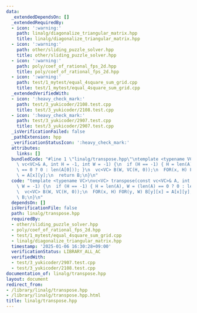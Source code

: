 ```yaml
---
data:
  _extendedDependsOn: []
  _extendedRequiredBy:
  - icon: ':warning:'
    path: linalg/diagonalize_triangular_matrix.hpp
    title: linalg/diagonalize_triangular_matrix.hpp
  - icon: ':warning:'
    path: other/sliding_puzzle_solver.hpp
    title: other/sliding_puzzle_solver.hpp
  - icon: ':warning:'
    path: poly/coef_of_rational_fps_2d.hpp
    title: poly/coef_of_rational_fps_2d.hpp
  - icon: ':warning:'
    path: test/1_mytest/equal_4square_sum_grid.cpp
    title: test/1_mytest/equal_4square_sum_grid.cpp
  _extendedVerifiedWith:
  - icon: ':heavy_check_mark:'
    path: test/3_yukicoder/2108.test.cpp
    title: test/3_yukicoder/2108.test.cpp
  - icon: ':heavy_check_mark:'
    path: test/3_yukicoder/2907.test.cpp
    title: test/3_yukicoder/2907.test.cpp
  _isVerificationFailed: false
  _pathExtension: hpp
  _verificationStatusIcon: ':heavy_check_mark:'
  attributes:
    links: []
  bundledCode: "#line 1 \"linalg/transpose.hpp\"\ntemplate <typename VC>\nvc<VC> transpose(const\
    \ vc<VC>& A, int H = -1, int W = -1) {\n  if (H == -1) { H = len(A), W = (len(A)\
    \ == 0 ? 0 : len(A[0])); }\n  vc<VC> B(W, VC(H, 0));\n  FOR(x, H) FOR(y, W) B[y][x]\
    \ = A[x][y];\n  return B;\n}\n"
  code: "template <typename VC>\nvc<VC> transpose(const vc<VC>& A, int H = -1, int\
    \ W = -1) {\n  if (H == -1) { H = len(A), W = (len(A) == 0 ? 0 : len(A[0])); }\n\
    \  vc<VC> B(W, VC(H, 0));\n  FOR(x, H) FOR(y, W) B[y][x] = A[x][y];\n  return\
    \ B;\n}\n"
  dependsOn: []
  isVerificationFile: false
  path: linalg/transpose.hpp
  requiredBy:
  - other/sliding_puzzle_solver.hpp
  - poly/coef_of_rational_fps_2d.hpp
  - test/1_mytest/equal_4square_sum_grid.cpp
  - linalg/diagonalize_triangular_matrix.hpp
  timestamp: '2025-01-06 16:30:28+09:00'
  verificationStatus: LIBRARY_ALL_AC
  verifiedWith:
  - test/3_yukicoder/2907.test.cpp
  - test/3_yukicoder/2108.test.cpp
documentation_of: linalg/transpose.hpp
layout: document
redirect_from:
- /library/linalg/transpose.hpp
- /library/linalg/transpose.hpp.html
title: linalg/transpose.hpp
---
```

